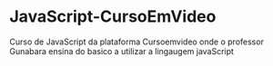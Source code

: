 # JavaScript-CursoEmVideo
 Curso de JavaScript da plataforma Cursoemvideo onde o professor Gunabara ensina do basico a utilizar a lingaugem javaScript
